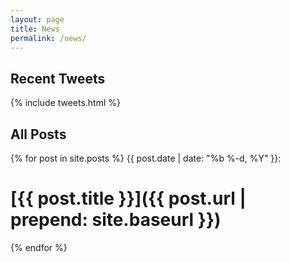 ```yaml
---
layout: page
title: News
permalink: /news/
---
```


## Recent Tweets
{% include tweets.html %}

## All Posts

{% for post in site.posts %}
{{ post.date | date: "%b %-d, %Y" }}:
# [{{ post.title }}]({{ post.url | prepend: site.baseurl }})
{% endfor %}

